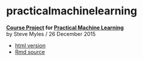 # practicalmachinelearning
**[Course Project][project] for [Practical Machine Learning][course]**  
by Steve Myles / 26 December 2015

* [html version][project]
* [Rmd source][source]

[project]: http://projects.mylesandmyles.info/practicalmachinelearning/
[course]: https://www.coursera.org/learn/practical-machine-learning
[source]: https://github.com/scumdogsteev/practicalmachinelearning/blob/gh-pages/index.Rmd
